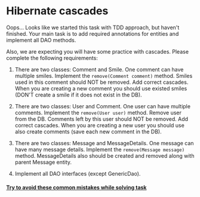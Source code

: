 # Hibernate cascades

Oops... Looks like we started this task with TDD approach, but haven't finished. Your main task is
to add required annotations for entities and implement all DAO methods.

Also, we are expecting you will have some practice with cascades. Please complete the following
requirements:

1. There are two classes: Comment and Smile. One comment can have multiple smiles. Implement
   the `remove(Comment comment)` method. Smiles used in this comment should NOT be removed. Add
   correct cascades. When you are creating a new comment you should use existed smiles
   (DON'T create a smile if it does not exist in the DB).

1. There are two classes: User and Comment. One user can have multiple comments. Implement
   the `remove(User user)` method. Remove user from the DB. Comments left by this user should NOT be
   removed. Add correct cascades. When you are creating a new user you should use also create
   comments
   (save each new comment in the DB).

1. There are two classes: Message and MessageDetails. One message can have many message details.
   Implement the `remove(Message message)` method. MessageDetails also should be created and removed
   along with parent Message entity.

1. Implement all DAO interfaces (except GenericDao).

#### [Try to avoid these common mistakes while solving task](https://mate-academy.github.io/jv-program-common-mistakes/hibernate/cascades/cascades_checklist)
